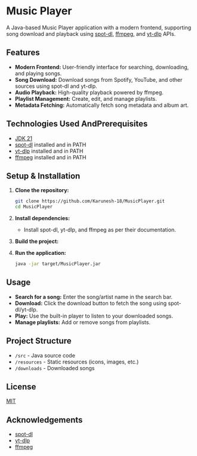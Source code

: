# Music Player

A Java-based Music Player application with a modern frontend, supporting song download and playback using [spot-dl](https://github.com/spotDL/spotify-downloader), [ffmpeg](https://ffmpeg.org/), and [yt-dlp](https://github.com/yt-dlp/yt-dlp) APIs.

## Features
- **Modern Frontend:** User-friendly interface for searching, downloading, and playing songs.
- **Song Download:** Download songs from Spotify, YouTube, and other sources using spot-dl and yt-dlp.
- **Audio Playback:** High-quality playback powered by ffmpeg.
- **Playlist Management:** Create, edit, and manage playlists.
- **Metadata Fetching:** Automatically fetch song metadata and album art.

## Technologies Used AndPrerequisites
- [JDK 21](https://adoptium.net/)
- [spot-dl](https://github.com/spotDL/spotify-downloader) installed and in PATH
- [yt-dlp](https://github.com/yt-dlp/yt-dlp) installed and in PATH
- [ffmpeg](https://ffmpeg.org/) installed and in PATH

## Setup & Installation
1. **Clone the repository:**
   ```sh
   git clone https://github.com/Karunesh-18/MusicPlayer.git
   cd MusicPlayer
   ```
2. **Install dependencies:**
   - Install spot-dl, yt-dlp, and ffmpeg as per their documentation.
3. **Build the project:**

4. **Run the application:**
   ```sh
   java -jar target/MusicPlayer.jar
   ```

## Usage
- **Search for a song:** Enter the song/artist name in the search bar.
- **Download:** Click the download button to fetch the song using spot-dl/yt-dlp.
- **Play:** Use the built-in player to listen to your downloaded songs.
- **Manage playlists:** Add or remove songs from playlists.

## Project Structure
- `/src` - Java source code
- `/resources` - Static resources (icons, images, etc.)
- `/downloads` - Downloaded songs


## License
[MIT](LICENSE)

## Acknowledgements
- [spot-dl](https://github.com/spotDL/spotify-downloader)
- [yt-dlp](https://github.com/yt-dlp/yt-dlp)
- [ffmpeg](https://ffmpeg.org/)

